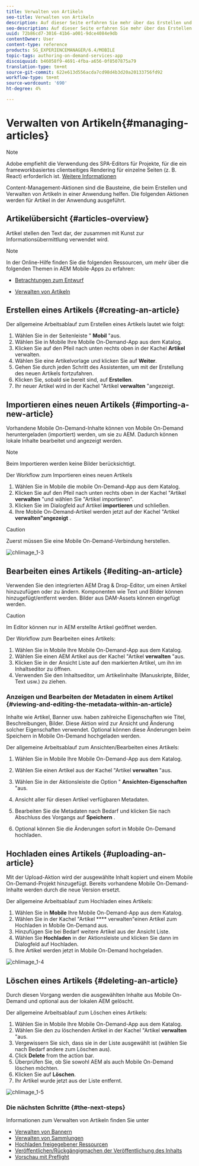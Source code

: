 ```yaml
---
title: Verwalten von Artikeln
seo-title: Verwalten von Artikeln
description: Auf dieser Seite erfahren Sie mehr über das Erstellen und Verwalten von Artikeln.
seo-description: Auf dieser Seite erfahren Sie mehr über das Erstellen und Verwalten von Artikeln.
uuid: 72b86cd7-3016-41b6-a001-9dce4084e9db
contentOwner: User
content-type: reference
products: SG_EXPERIENCEMANAGER/6.4/MOBILE
topic-tags: authoring-on-demand-services-app
discoiquuid: b46058f9-4691-4fba-a656-0f8507875a79
translation-type: tm+mt
source-git-commit: 622e613d556acda7cd98d4b3d20a20133756fd92
workflow-type: tm+mt
source-wordcount: '690'
ht-degree: 4%

---
```



# Verwalten von Artikeln{#managing-articles}

>[!NOTE]
>
>Adobe empfiehlt die Verwendung des SPA-Editors für Projekte, für die ein frameworkbasiertes clientseitiges Rendering für einzelne Seiten (z. B. React) erforderlich ist. [Weitere Informationen](/help/sites-developing/spa-overview.md)

Content-Management-Aktionen sind die Bausteine, die beim Erstellen und Verwalten von Artikeln in einer Anwendung helfen. Die folgenden Aktionen werden für Artikel in der Anwendung ausgeführt.

## Artikelübersicht {#articles-overview}

Artikel stellen den Text dar, der zusammen mit Kunst zur Informationsübermittlung verwendet wird.

>[!NOTE]
>
>In der Online-Hilfe finden Sie die folgenden Ressourcen, um mehr über die folgenden Themen in AEM Mobile-Apps zu erfahren:
>
>* [Betrachtungen zum Entwurf](https://helpx.adobe.com/digital-publishing-solution/help/design-app.html)
   >
   >
* [Verwalten von Artikeln](https://helpx.adobe.com/digital-publishing-solution/help/creating-articles.html)

>



## Erstellen eines Artikels {#creating-an-article}

Der allgemeine Arbeitsablauf zum Erstellen eines Artikels lautet wie folgt:

1. Wählen Sie in der Seitenleiste &quot; **Mobil** &quot;aus.
1. Wählen Sie in Mobile Ihre Mobile On-Demand-App aus dem Katalog.
1. Klicken Sie auf den Pfeil nach unten rechts oben in der Kachel **Artikel** verwalten.
1. Wählen Sie eine Artikelvorlage und klicken Sie auf **Weiter**.
1. Gehen Sie durch jeden Schritt des Assistenten, um mit der Erstellung des neuen Artikels fortzufahren.
1. Klicken Sie, sobald sie bereit sind, auf **Erstellen**.
1. Ihr neuer Artikel wird in der Kachel &quot;Artikel **verwalten** &quot;angezeigt.

## Importieren eines neuen Artikels {#importing-a-new-article}

Vorhandene Mobile On-Demand-Inhalte können von Mobile On-Demand heruntergeladen (importiert) werden, um sie zu AEM. Dadurch können lokale Inhalte bearbeitet und angezeigt werden.

>[!NOTE]
>
>Beim Importieren werden keine Bilder berücksichtigt.

Der Workflow zum Importieren eines neuen Artikels

1. Wählen Sie in Mobile die mobile On-Demand-App aus dem Katalog.
1. Klicken Sie auf den Pfeil nach unten rechts oben in der Kachel &quot;Artikel **verwalten** &quot;und wählen Sie &quot;Artikel importieren&quot;.
1. Klicken Sie im Dialogfeld auf Artikel **importieren** und schließen.
1. Ihre Mobile On-Demand-Artikel werden jetzt auf der Kachel &quot;Artikel **verwalten&quot;angezeigt** .

>[!CAUTION]
>
>Zuerst müssen Sie eine Mobile On-Demand-Verbindung herstellen.

![chlimage_1-3](assets/chlimage_1-3.gif)

## Bearbeiten eines Artikels {#editing-an-article}

Verwenden Sie den integrierten AEM Drag &amp; Drop-Editor, um einen Artikel hinzuzufügen oder zu ändern. Komponenten wie Text und Bilder können hinzugefügt/entfernt werden. Bilder aus DAM-Assets können eingefügt werden.

>[!CAUTION]
>
>Im Editor können nur in AEM erstellte Artikel geöffnet werden.

Der Workflow zum Bearbeiten eines Artikels:

1. Wählen Sie in Mobile Ihre Mobile On-Demand-App aus dem Katalog.
1. Wählen Sie einen AEM Artikel aus der Kachel &quot;Artikel **verwalten** &quot;aus.
1. Klicken Sie in der Ansicht Liste auf den markierten Artikel, um ihn im Inhaltseditor zu öffnen.
1. Verwenden Sie den Inhaltseditor, um Artikelinhalte (Manuskripte, Bilder, Text usw.) zu ziehen.

### Anzeigen und Bearbeiten der Metadaten in einem Artikel {#viewing-and-editing-the-metadata-within-an-article}

Inhalte wie Artikel, Banner usw. haben zahlreiche Eigenschaften wie Titel, Beschreibungen, Bilder. Diese Aktion wird zur Ansicht und Änderung solcher Eigenschaften verwendet. Optional können diese Änderungen beim Speichern in Mobile On-Demand hochgeladen werden.

Der allgemeine Arbeitsablauf zum Ansichten/Bearbeiten eines Artikels:

1. Wählen Sie in Mobile Ihre Mobile On-Demand-App aus dem Katalog.
1. Wählen Sie einen Artikel aus der Kachel &quot;Artikel **verwalten** &quot;aus.

1. Wählen Sie in der Aktionsleiste die Option &quot; **Ansichten-Eigenschaften** &quot;aus.
1. Ansicht aller für diesen Artikel verfügbaren Metadaten.
1. Bearbeiten Sie die Metadaten nach Bedarf und klicken Sie nach Abschluss des Vorgangs auf **Speichern** .
1. Optional können Sie die Änderungen sofort in Mobile On-Demand hochladen.

## Hochladen eines Artikels {#uploading-an-article}

Mit der Upload-Aktion wird der ausgewählte Inhalt kopiert und einem Mobile On-Demand-Projekt hinzugefügt. Bereits vorhandene Mobile On-Demand-Inhalte werden durch die neue Version ersetzt.

Der allgemeine Arbeitsablauf zum Hochladen eines Artikels:

1. Wählen Sie in **Mobile** Ihre Mobile On-Demand-App aus dem Katalog.
1. Wählen Sie in der Kachel &quot;Artikel **** verwalten&quot;einen Artikel zum Hochladen in Mobile On-Demand aus.
1. Hinzufügen Sie bei Bedarf weitere Artikel aus der Ansicht Liste.
1. Wählen Sie **Hochladen** in der Aktionsleiste und klicken Sie dann im Dialogfeld auf Hochladen.
1. Ihre Artikel werden jetzt in Mobile On-Demand hochgeladen.

![chlimage_1-4](assets/chlimage_1-4.gif)

## Löschen eines Artikels {#deleting-an-article}

Durch diesen Vorgang werden die ausgewählten Inhalte aus Mobile On-Demand und optional aus der lokalen AEM gelöscht.

Der allgemeine Arbeitsablauf zum Löschen eines Artikels:

1. Wählen Sie in Mobile Ihre Mobile On-Demand-App aus dem Katalog.
1. Wählen Sie den zu löschenden Artikel in der Kachel &quot;Artikel **verwalten** &quot;aus.
1. Vergewissern Sie sich, dass sie in der Liste ausgewählt ist (wählen Sie nach Bedarf andere zum Löschen aus).
1. Click **Delete** from the action bar.
1. Überprüfen Sie, ob Sie sowohl AEM als auch Mobile On-Demand löschen möchten.
1. Klicken Sie auf **Löschen**.
1. Ihr Artikel wurde jetzt aus der Liste entfernt.

![chlimage_1-5](assets/chlimage_1-5.gif)

### Die nächsten Schritte {#the-next-steps}

Informationen zum Verwalten von Artikeln finden Sie unter

* [Verwalten von Bannern](/help/mobile/mobile-on-demand-managing-banners.md)
* [Verwalten von Sammlungen](/help/mobile/mobile-on-demand-managing-collections.md)
* [Hochladen freigegebener Ressourcen](/help/mobile/mobile-on-demand-shared-resources.md)
* [Veröffentlichen/Rückgängigmachen der Veröffentlichung des Inhalts](/help/mobile/mobile-on-demand-publishing-unpublishing.md)
* [Vorschau mit Preflight](/help/mobile/aem-mobile-manage-ondemand-services.md)
